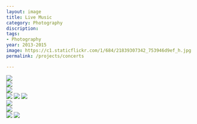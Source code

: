 ```yaml
---
layout: image
title: Live Music
category: Photography
discription:
tags:
- Photography
year: 2013-2015
image: https://c1.staticflickr.com/1/684/21839307342_753946d9ef_h.jpg
permalink: /projects/concerts

---
```



<img src="https://c2.staticflickr.com/6/5800/21832721041_0b6e6efdf8_h.jpg">

<div class="images-left"><img src="https://c1.staticflickr.com/1/573/21635290918_5cd51aa9cd_b.jpg"></div>
<div class="images-right"><img src="https://c1.staticflickr.com/1/658/21638543310_d1d47d8226_b.jpg"> </div>

<img src="https://c1.staticflickr.com/1/600/21835916851_eb8bfd2ee3_h.jpg">
<img src="https://c1.staticflickr.com/1/590/21663351848_e99a9ce2f7_h.jpg">
<img src="https://c1.staticflickr.com/1/684/21839307342_753946d9ef_h.jpg">

<div class="images-left"><img src="https://c2.staticflickr.com/6/5830/21839307942_6d64061f44_h.jpg"></div>
<div class="images-right"><img src="https://c1.staticflickr.com/1/751/21861110791_9e6ea1a229_h.jpg"> </div>


<img src="https://c2.staticflickr.com/6/5735/21825231356_67ebf0b1b2_h.jpg">
<img src="https://c2.staticflickr.com/6/5727/21800418486_b8972bd605_h.jpg">
